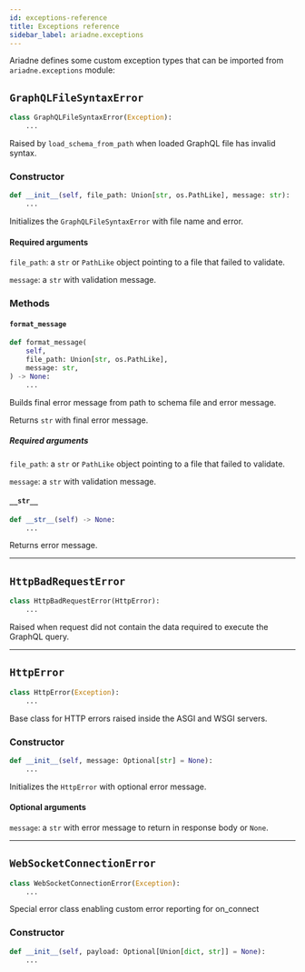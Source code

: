 ```yaml
---
id: exceptions-reference
title: Exceptions reference
sidebar_label: ariadne.exceptions
---
```


Ariadne defines some custom exception types that can be imported from `ariadne.exceptions` module:



## `GraphQLFileSyntaxError`

```python
class GraphQLFileSyntaxError(Exception):
    ...
```

Raised by `load_schema_from_path` when loaded GraphQL file has invalid syntax.


### Constructor

```python
def __init__(self, file_path: Union[str, os.PathLike], message: str):
    ...
```

Initializes the `GraphQLFileSyntaxError` with file name and error.


#### Required arguments

`file_path`: a `str` or `PathLike` object pointing to a file that
failed to validate.

`message`: a `str` with validation message.


### Methods

#### `format_message`

```python
def format_message(
    self,
    file_path: Union[str, os.PathLike],
    message: str,
) -> None:
    ...
```

Builds final error message from path to schema file and error message.

Returns `str` with final error message.


##### Required arguments

`file_path`: a `str` or `PathLike` object pointing to a file that
failed to validate.

`message`: a `str` with validation message.


#### `__str__`

```python
def __str__(self) -> None:
    ...
```

Returns error message.


- - - - -


## `HttpBadRequestError`

```python
class HttpBadRequestError(HttpError):
    ...
```

Raised when request did not contain the data required to execute
the GraphQL query.


- - - - -


## `HttpError`

```python
class HttpError(Exception):
    ...
```

Base class for HTTP errors raised inside the ASGI and WSGI servers.


### Constructor

```python
def __init__(self, message: Optional[str] = None):
    ...
```

Initializes the `HttpError` with optional error message.


#### Optional arguments

`message`: a `str` with error message to return in response body or
`None`.


- - - - -


## `WebSocketConnectionError`

```python
class WebSocketConnectionError(Exception):
    ...
```

Special error class enabling custom error reporting for on_connect


### Constructor

```python
def __init__(self, payload: Optional[Union[dict, str]] = None):
    ...
```